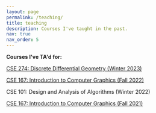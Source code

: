 ```yaml
---
layout: page
permalink: /teaching/
title: teaching
description: Courses I've taught in the past.
nav: true
nav_order: 5
---
```


<b>Courses I've TA'd for:</b>
<p><a href="https://cseweb.ucsd.edu/~alchern/teaching/cse274_wi23/">CSE 274: Discrete Differential Geometry (Winter 2023)</a></p>
<p><a href="https://cseweb.ucsd.edu/~alchern/teaching/cse167_fa22/">CSE 167: Introduction to Computer Graphics (Fall 2022)</a></p>
<p>CSE 101: Design and Analysis of Algorithms (Winter 2022)</p>
<p><a href="https://cseweb.ucsd.edu/~alchern/teaching/cse167_fa21/">CSE 167: Introduction to Computer Graphics (Fall 2021)</a></p>
